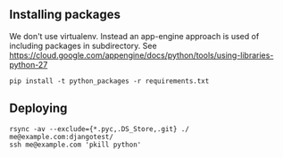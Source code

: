 ## Installing packages

We don't use virtualenv. Instead an app-engine approach is used of including packages in subdirectory. See https://cloud.google.com/appengine/docs/python/tools/using-libraries-python-27

```
pip install -t python_packages -r requirements.txt
```


## Deploying

```
rsync -av --exclude={*.pyc,.DS_Store,.git} ./ me@example.com:djangotest/
ssh me@example.com 'pkill python'
```
